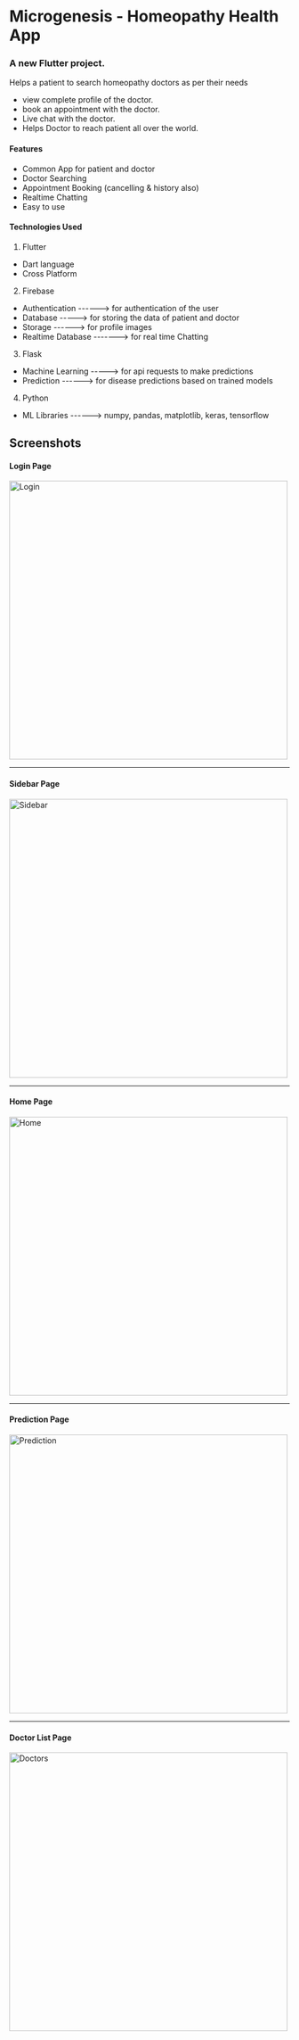 # Microgenesis - Homeopathy Health App

### A new Flutter project.

Helps a patient to search homeopathy doctors as per their needs

 - view complete profile of the doctor.
 - book an appointment with the doctor.
 - Live chat with the doctor.
 - Helps Doctor to reach patient all over the world.

#### Features
 - Common App for patient and doctor
 - Doctor Searching
 - Appointment Booking (cancelling & history also)
 - Realtime Chatting
 - Easy to use

#### Technologies Used

1. Flutter
  - Dart language
  - Cross Platform
  
2. Firebase
  - Authentication ------> for authentication of the user
  - Database -----> for storing the data of patient and doctor
  - Storage ------> for profile images
  - Realtime Database -------> for real time Chatting

3. Flask
  - Machine Learning -----> for api requests to make predictions
  - Prediction ------> for disease predictions based on trained models

4. Python
  - ML Libraries ------> numpy, pandas, matplotlib, keras, tensorflow


## Screenshots

  
  <p align="center">

  #### Login Page
  <img src="https://user-images.githubusercontent.com/126691686/222506752-511b647a-5647-4dae-abbe-fb15b7aeb113.jpeg" alt="Login" height="500px">
  </p>
  <hr>

  <p align="center">

  #### Sidebar Page
  <img src="https://user-images.githubusercontent.com/126691686/222506781-fd1c0fdb-c96e-4ee0-9d45-969f8dffaf13.png" alt="Sidebar" height="500px">
  </p>

  <hr>
  <p align="center">

  #### Home Page
  <img src="https://user-images.githubusercontent.com/126691686/222506740-c22f7545-853d-4afe-8735-abc8ac341f06.jpeg" alt="Home" height="500px">
  </p>
  <hr>
  <p align="center">

  #### Prediction Page
  <img src="https://user-images.githubusercontent.com/126691686/222673293-e8e9009f-eb92-4f75-bf4e-b39c3026317f.png" alt="Prediction" height="500px">
  </p>
  <hr>
  <p align="center">

  #### Doctor List Page
  <img src="https://user-images.githubusercontent.com/126691686/222673490-c96a5c7b-af03-481c-8a3f-6be1e0bd178b.png" alt="Doctors" height="500px">
  </p>
